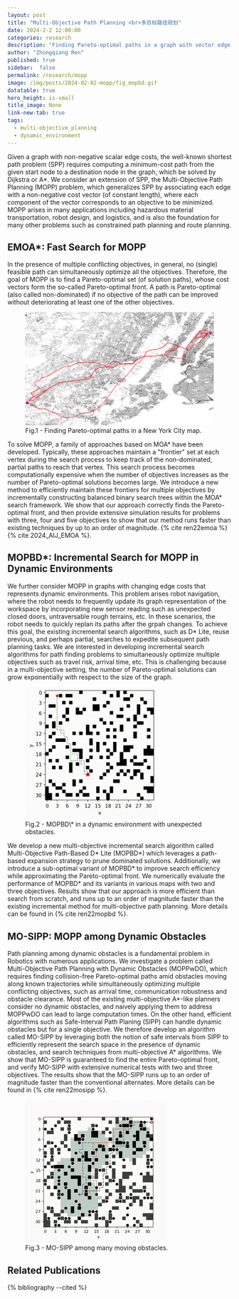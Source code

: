 ```yaml
---
layout: post
title: "Multi-Objective Path Planning <br>多目标路径规划"
date: 2024-2-2 12:00:00
categories: research
description: "Finding Pareto-optimal paths in a graph with vector edge costs"
author: "Zhongqiang Ren"
published: true
sidebar:  false
permalink: /research/mopp
image: /img/posts/2024-02-02-mopp/fig_mopbd.gif
datatable: true
hero_height: is-small
title_image: None
link-new-tab: true
tags:
  - multi-objective_planning
  - dynamic_environment
---
```


Given a graph with non-negative scalar edge costs, the well-known shortest path problem (SPP) requires computing a minimum-cost path from the given start node to a destination node in the graph, which be solved by Dijkstra or A\*.
We consider an extension of SPP, the Multi-Objective Path Planning (MOPP) problem, which generalizes SPP by associating each edge with a non-negative cost vector (of constant length), where each component of the vector corresponds to an objective to be minimized.
MOPP arises in many applications including hazardous material transportation, robot design, and logistics, and is also the foundation for many other problems such as constrained path planning and route planning.

## EMOA\*: Fast Search for MOPP

In the presence of multiple conflicting objectives, in general, no (single) feasible path can simultaneously optimize all the objectives. Therefore, the goal of MOPP is to find a Pareto-optimal set (of solution paths), whose cost vectors form the so-called Pareto-optimal front. A path is Pareto-optimal (also called non-dominated) if no objective of the path can be improved without deteriorating at least one of the other objectives.


<figure>
 <img src="/img/posts/2024-02-02-mopp/fig_emoa.png" alt="image"/>
  <figcaption>Fig.1 - Finding Pareto-optimal paths in a New York City map.</figcaption>
</figure>

To solve MOPP, a family of approaches based on MOA\* have been developed. Typically, these approaches maintain a "frontier" set at each vertex during the search process to keep track of the non-dominated, partial paths to reach that vertex. This search process becomes computationally expensive when the number of objectives increases as the number of Pareto-optimal solutions becomes large. We introduce a new method to efficiently maintain these frontiers for multiple objectives by incrementally constructing balanced binary search trees  within the MOA\* search framework. We show that our approach correctly finds the Pareto-optimal front, and then provide extensive simulation results for problems with three, four and five objectives to show that our method runs faster than existing techniques by up to an order of magnitude. {% cite ren22emoa %}{% cite 2024_AIJ_EMOA %}.


## MOPBD\*: Incremental Search for MOPP in Dynamic Environments  

We further consider MOPP in graphs with changing edge costs that represents dynamic environments.
This problem arises robot navigation, where the robot needs to frequently update its graph representation of the workspace by incorporating new sensor reading such as unexpected closed doors, untraversable rough terrains, etc.
In these scenarios, the robot needs to quickly replan its paths after the grpah changes.
To achieve this goal, the existing incremental search algorithms, such as D* Lite, reuse previous, and perhaps partial, searches to expedite subsequent path planning tasks.
We are interested in developing incremental search algorithms for path finding problems to simultaneously optimize multiple objectives such as travel risk, arrival time, etc. This is challenging because in a multi-objective setting, the number of Pareto-optimal solutions can grow exponentially with respect to the size of the graph.

<figure>
 <img src="/img/posts/2024-02-02-mopp/fig_mopbd.gif" alt="image" style="width:70%"/>
  <figcaption>Fig.2 - MOPBD\* in a dynamic environment with unexpected obstacles.</figcaption>
</figure>

We develop a new multi-objective incremental search algorithm called Multi-Objective Path-Based D\* Lite (MOPBD\*) which leverages a path-based expansion strategy to prune dominated solutions. Additionally, we introduce a sub-optimal variant of MOPBD\* to improve search efficiency while approximating the Pareto-optimal front. We numerically evaluate the performance of MOPBD\* and its variants in various maps with two and three objectives. Results show that our approach is more efficient than search from scratch, and runs up to an order of magnitude faster than the existing incremental method for multi-objective path planning. More details can be found in {% cite ren22mopbd %}.


## MO-SIPP: MOPP among Dynamic Obstacles

Path planning among dynamic obstacles is a fundamental problem in Robotics with numerous applications. We investigate a problem called Multi-Objective Path Planning with Dynamic Obstacles (MOPPwDO), which requires finding collision-free Pareto-optimal paths amid obstacles moving along known trajectories while simultaneously optimizing multiple conflicting objectives, such as arrival time, communication robustness and obstacle clearance. Most of the existing multi-objective A\*-like planners consider no dynamic obstacles, and naively applying them to address MOPPwDO can lead to large computation times. On the other hand, efficient algorithms such as Safe-Interval Path Planing (SIPP) can handle dynamic obstacles but for a single objective. We therefore develop an algorithm called MO-SIPP by leveraging both the notion of safe intervals from SIPP to efficiently represent the search space in the presence of dynamic obstacles, and search techniques from multi-objective A* algorithms. We show that MO-SIPP is guaranteed to find the entire Pareto-optimal front, and verify MO-SIPP with extensive numerical tests with two and three objectives. The results show that the MO-SIPP runs up to an order of magnitude faster than the conventional alternates. More details can be found in {% cite ren22mosipp %}.

<figure>
 <img src="/img/posts/2024-02-02-mopp/fig_mosipp.gif" alt="image"/>
  <figcaption>Fig.3 - MO-SIPP among many moving obstacles.</figcaption>
</figure>


## Related Publications

{% bibliography --cited %}


